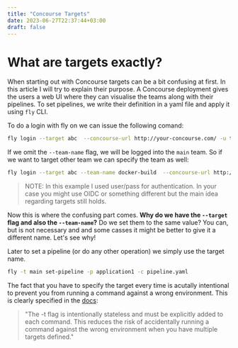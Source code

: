```yaml
---
title: "Concourse Targets"
date: 2023-06-27T22:37:44+03:00
draft: false
---
```


# What are targets exactly?

When starting out with Concourse targets can be a bit confusing at first. In this article I will try to explain their purpose. A Concourse deployment gives the users a web UI where they can visualise the teams along with their pipelines. To set pipelines, we write their definition in a yaml file and apply it using `fly` CLI.

To do a login with fly on we can issue the following comand:

```bash
fly login --target abc  --concourse-url http://your-concourse.com/ -u test -p test
```

If we omit the `--team-name` flag, we will be logged into the `main` team. So if we want to target other team we can specify the team as well:

```bash
fly login --target abc --team-name docker-build  --concourse-url http://your-concourse.com/ -u test -p test
```


>NOTE: In this example I used user/pass for authentication. In your case you might use OIDC or something different but the main idea regarding targets still holds.


Now this is where the confusing part comes. **Why do we have the `--target` flag and also the `--team-name`?** Do we set them to the same value? You can, but is not necessary and and some casses it might be better to give it a different name. Let's see why!


Later to set a pipeline (or do any other operation) we simply use the target name.

```bash
fly -t main set-pipeline -p application1 -c pipeline.yaml
```

The fact that you have to specify the target every time is acutally intentional to prevent you from running a command against a wrong environment. This is clearly specified in the [docs](https://concourse-ci.org/fly.html#fly-login):

>"The -t flag is intentionally stateless and must be explicitly added to each command. This reduces the risk of accidentally running a command against the wrong environment when you have multiple targets defined."